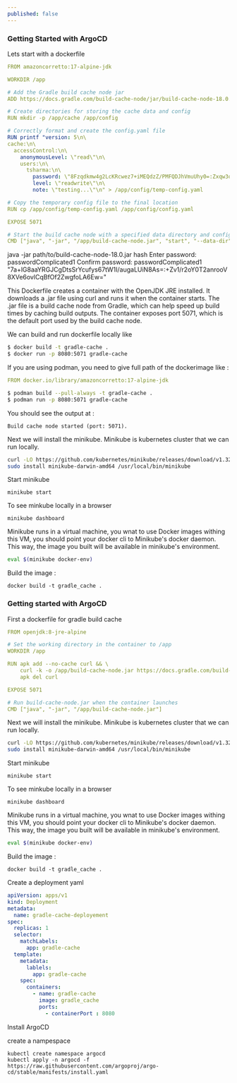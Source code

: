 ```yaml
---
published: false
---
```


### Getting Started with ArgoCD

Lets start with a dockerfile

```yaml
FROM amazoncorretto:17-alpine-jdk

WORKDIR /app

# Add the Gradle build cache node jar
ADD https://docs.gradle.com/build-cache-node/jar/build-cache-node-18.0.jar /app/build-cache-node.jar

# Create directories for storing the cache data and config
RUN mkdir -p /app/cache /app/config

# Correctly format and create the config.yaml file
RUN printf "version: 5\n\
cache:\n\
  accessControl:\n\
    anonymousLevel: \"read\"\n\
    users:\n\
      tsharma:\n\
        password: \"8Fzqdkmw4g2LcKRcwez7+iMEQdzZ/PMFQDJhVmuUhy0=:Zxqw3oU1jRXj3YL00vtDkJw0TmTWtu8rs529KMKXmP8=\"\n\
        level: \"readwrite\"\n\
        note: \"testing...\"\n" > /app/config/temp-config.yaml

# Copy the temporary config file to the final location
RUN cp /app/config/temp-config.yaml /app/config/config.yaml

EXPOSE 5071

# Start the build cache node with a specified data directory and config directory
CMD ["java", "-jar", "/app/build-cache-node.jar", "start", "--data-dir", "/app/cache", "--config-dir", "/app/config"]
```

java -jar path/to/build-cache-node-18.0.jar hash
Enter password: passwordComplicated1
Confirm password: passwordComplicated1
"7a+lG8aaYRGJCgDtsSrYcufys67tW1I/augaLUiN8As=:+Zv1/r2oY0T2anrooV8XVe6ovlCqBfOf2ZwgfoLA6Ew="

This Dockerfile creates a container with the OpenJDK JRE installed. It downloads a .jar file using curl and runs it when the container starts. The .jar file is a build cache node from Gradle, which can help speed up build times by caching build outputs. The container exposes port 5071, which is the default port used by the build cache node.

We can build and run dockerfile locally like

```bash
$ docker build -t gradle-cache .
$ docker run -p 8080:5071 gradle-cache
```

If you are using podman, you need to give full path of the dockerimage like : 

```yaml
FROM docker.io/library/amazoncorretto:17-alpine-jdk
```

```bash
$ podman build --pull-always -t gradle-cache .
$ podman run -p 8080:5071 gradle-cache
```

You should see the output at : 

```
Build cache node started (port: 5071).
```

Next we will install the minikube. Minikube is kubernetes cluster that we can run locally.


```bash
curl -LO https://github.com/kubernetes/minikube/releases/download/v1.32.0/minikube-darwin-arm64
sudo install minikube-darwin-amd64 /usr/local/bin/minikube
```

Start minikube

```
minikube start
```

To see minkube locally in a browser

```
minikube dashboard
```

Minikube runs in a virtual machine, you wnat to use Docker images withing this VM, you should point your docker cli to Minikube's docker daemon. This way, the image you built will be available in minikube's environment. 

```bash
eval $(minikube docker-env)
```

Build the image : 

```
docker build -t gradle_cache . 
````



### Getting started with ArgoCD

First a dockerfile for gradle build cache

```yaml
FROM openjdk:8-jre-alpine

# Set the working directory in the container to /app
WORKDIR /app

RUN apk add --no-cache curl && \
    curl -k -o /app/build-cache-node.jar https://docs.gradle.com/build-cache-node/jar/build-cache-node-18.0.jar && \
    apk del curl

EXPOSE 5071

# Run build-cache-node.jar when the container launches
CMD ["java", "-jar", "/app/build-cache-node.jar"]
```

Next we will install the minikube. Minikube is kubernetes cluster that we can run locally.


```bash
curl -LO https://github.com/kubernetes/minikube/releases/download/v1.32.0/minikube-darwin-arm64
sudo install minikube-darwin-amd64 /usr/local/bin/minikube
```

Start minikube

```
minikube start
```

To see minkube locally in a browser

```
minikube dashboard
```

Minikube runs in a virtual machine, you wnat to use Docker images withing this VM, you should point your docker cli to Minikube's docker daemon. This way, the image you built will be available in minikube's environment. 

```bash
eval $(minikube docker-env)
```

Build the image : 

```
docker build -t gradle_cache . 
````

Create a deployment yaml 

```yaml
apiVersion: apps/v1
kind: Deployment
metadata:
  name: gradle-cache-deployement
spec:
  replicas: 1
  selector:
    matchLabels:
      app: gradle-cache
  template:
    metadata:
      lablels:
        app: gradle-cache
    spec:
      containers:
        - name: gradle-cache
          image: gradle_cache
          ports:
            - containerPort : 8080
```

Install ArgoCD

create a nampespace

```
kubectl create namespace argocd
kubectl apply -n argocd -f https://raw.githubusercontent.com/argoproj/argo-cd/stable/manifests/install.yaml
```
